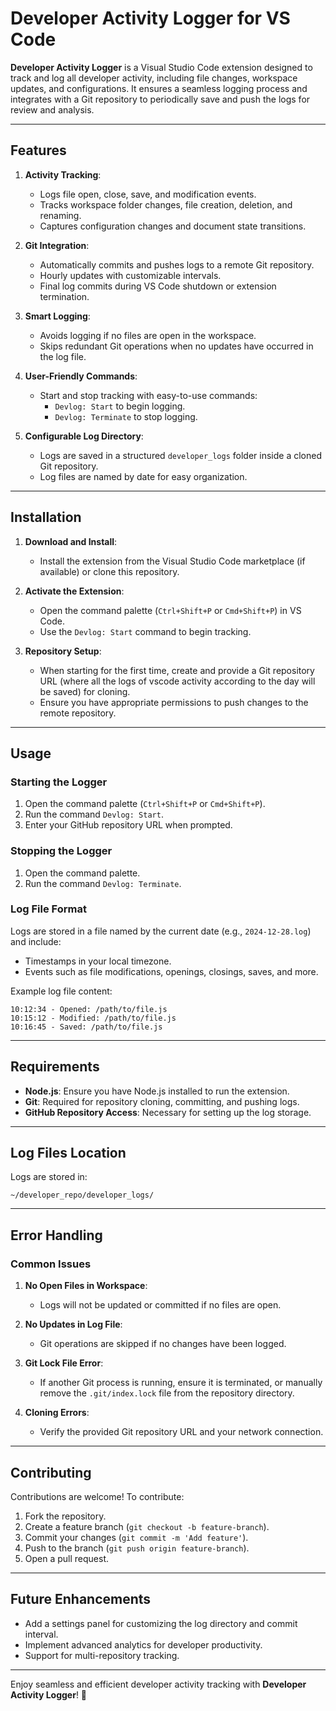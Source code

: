 # Developer Activity Logger for VS Code

**Developer Activity Logger** is a Visual Studio Code extension designed to track and log all developer activity, including file changes, workspace updates, and configurations. It ensures a seamless logging process and integrates with a Git repository to periodically save and push the logs for review and analysis.

---

## Features

1. **Activity Tracking**:
   - Logs file open, close, save, and modification events.
   - Tracks workspace folder changes, file creation, deletion, and renaming.
   - Captures configuration changes and document state transitions.

2. **Git Integration**:
   - Automatically commits and pushes logs to a remote Git repository.
   - Hourly updates with customizable intervals.
   - Final log commits during VS Code shutdown or extension termination.

3. **Smart Logging**:
   - Avoids logging if no files are open in the workspace.
   - Skips redundant Git operations when no updates have occurred in the log file.

4. **User-Friendly Commands**:
   - Start and stop tracking with easy-to-use commands:
     - `Devlog: Start` to begin logging.
     - `Devlog: Terminate` to stop logging.

5. **Configurable Log Directory**:
   - Logs are saved in a structured `developer_logs` folder inside a cloned Git repository.
   - Log files are named by date for easy organization.

---

## Installation

1. **Download and Install**: 
   - Install the extension from the Visual Studio Code marketplace (if available) or clone this repository.

2. **Activate the Extension**:
   - Open the command palette (`Ctrl+Shift+P` or `Cmd+Shift+P`) in VS Code.
   - Use the `Devlog: Start` command to begin tracking.

3. **Repository Setup**:
   - When starting for the first time, create and provide a Git repository URL (where all the logs of vscode activity according to the day will be saved) for cloning.
   - Ensure you have appropriate permissions to push changes to the remote repository.

---

## Usage

### Starting the Logger
1. Open the command palette (`Ctrl+Shift+P` or `Cmd+Shift+P`).
2. Run the command `Devlog: Start`.
3. Enter your GitHub repository URL when prompted.

### Stopping the Logger
1. Open the command palette.
2. Run the command `Devlog: Terminate`.

### Log File Format
Logs are stored in a file named by the current date (e.g., `2024-12-28.log`) and include:
- Timestamps in your local timezone.
- Events such as file modifications, openings, closings, saves, and more.

Example log file content:
```
10:12:34 - Opened: /path/to/file.js
10:15:12 - Modified: /path/to/file.js
10:16:45 - Saved: /path/to/file.js
```

---

## Requirements

- **Node.js**: Ensure you have Node.js installed to run the extension.
- **Git**: Required for repository cloning, committing, and pushing logs.
- **GitHub Repository Access**: Necessary for setting up the log storage.

---

## Log Files Location
Logs are stored in:
```
~/developer_repo/developer_logs/
```

---

## Error Handling

### Common Issues
1. **No Open Files in Workspace**:
   - Logs will not be updated or committed if no files are open.
   
2. **No Updates in Log File**:
   - Git operations are skipped if no changes have been logged.

3. **Git Lock File Error**:
   - If another Git process is running, ensure it is terminated, or manually remove the `.git/index.lock` file from the repository directory.

4. **Cloning Errors**:
   - Verify the provided Git repository URL and your network connection.

---

## Contributing

Contributions are welcome! To contribute:
1. Fork the repository.
2. Create a feature branch (`git checkout -b feature-branch`).
3. Commit your changes (`git commit -m 'Add feature'`).
4. Push to the branch (`git push origin feature-branch`).
5. Open a pull request.

---

## Future Enhancements

- Add a settings panel for customizing the log directory and commit interval.
- Implement advanced analytics for developer productivity.
- Support for multi-repository tracking.

---

Enjoy seamless and efficient developer activity tracking with **Developer Activity Logger**! 🎉

